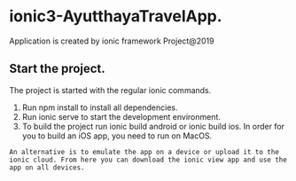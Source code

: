 # ionic3-AyutthayaTravelApp.
  Application is created by ionic framework Project@2019

## Start the project.
   The project is started with the regular ionic commands.

   1. Run npm install to install all dependencies.
   2. Run ionic serve to start the development environment.
   3. To build the project run ionic build android or ionic build ios. In order for you to build an iOS app, you need to run on MacOS.

    An alternative is to emulate the app on a device or upload it to the ionic cloud. From here you can download the ionic view app and use the app on all devices.
